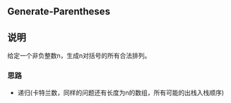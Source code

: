 ## Generate-Parentheses

## 说明
给定一个非负整数n，生成n对括号的所有合法排列。

### 思路

* 递归(卡特兰数，同样的问题还有长度为n的数组，所有可能的出栈入栈顺序)
